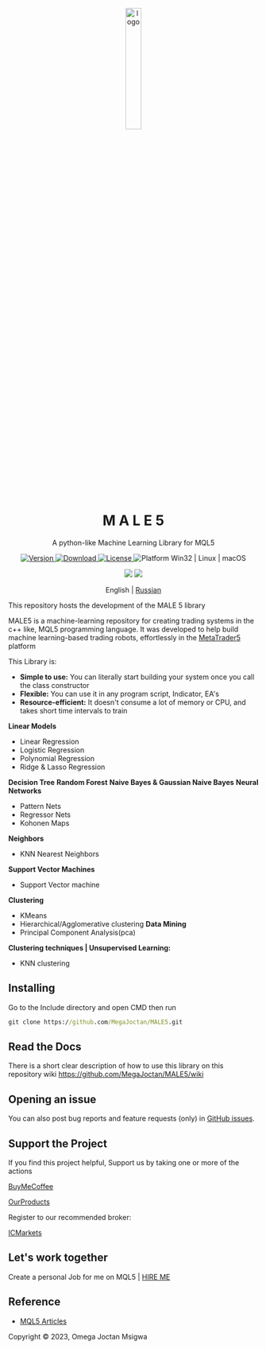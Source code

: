 <p align="center">
  <img width="25%" align="center" src="https://github.com/MegaJoctan/MALE5/assets/65341461/5a903238-921d-4f09-8e27-1847d4052af3" alt="logo">
</p>
<h1 align="center">
  M A L E 5
</h1>
<p align="center">
 A python-like Machine Learning Library for MQL5
</p>

<p align="center">
  <a href="https://github.com/MegaJoctan/MALE5/releases" target="_blank">
    <img src="https://img.shields.io/github/v/release/MegaJoctan/MALE5?color=%2334D058&label=Version" alt="Version">
  </a>

  <a href="https://github.com/MegaJoctan/MALE5/releases">
    <img src="https://img.shields.io/github/downloads/MegaJoctan/MALE5/total?color=brightgreen&label=Downloads" alt="Download"/>
  </a>

  <a href="https://github.com/MegaJoctan/MALE5/blob/main/LICENSE">
    <img src="https://img.shields.io/github/license/MegaJoctan/MALE5?color=blue" alt="License"/>
  </a>

  <a>
    <img src="https://img.shields.io/badge/Platform-Win32%20|%20Linux%20|%20macOS-blue?color=blue" alt="Platform Win32 | Linux | macOS"/>
  </a>

</p>

<p align="center">
  <a href="https://discord.gg/2qgcadfgrx" style="text-decoration:none">
    <img src="https://img.shields.io/badge/Discord-%237289DA?style=flat&logo=discord"/>
  </a>
  <a href="https://t.me/fxalgebra_discussion" style="text-decoration:none">
    <img src="https://img.shields.io/badge/Telegram-%232CA5E0?style=flat&logo=telegram"/>
  </a>
</p>

<p align="center">
English | <a href="docs/README_russian.md">Russian</a> 
</p>

This repository hosts the development of the MALE 5 library

MALE5 is a machine-learning repository for creating trading systems in the c++ like, MQL5 programming language.
It was developed to help build machine learning-based trading robots, effortlessly in the [MetaTrader5](https://www.metatrader5.com/en/automated-trading/metaeditor) platform

This Library is:

-   **Simple to use:** You can literally start building your system once you call the class constructor
-   **Flexible:** You can use it in any program script, Indicator, EA's
-   **Resource-efficient:** It doesn't consume a lot of memory or CPU, and takes short time intervals to train

**Linear Models**

- Linear Regression
- Logistic Regression
- Polynomial Regression
- Ridge & Lasso Regression

**Decision Tree**
**Random Forest**
**Naive Bayes & Gaussian Naive Bayes**
**Neural Networks**

- Pattern Nets
- Regressor Nets
- Kohonen Maps

**Neighbors**
- KNN Nearest Neighbors

**Support Vector Machines**
- Support Vector machine

**Clustering**
- KMeans 
- Hierarchical/Agglomerative clustering
**Data Mining**
- Principal Component Analysis(pca)

**Clustering techniques | Unsupervised Learning:**

-   KNN clustering 

## Installing 

Go to the Include directory and open CMD then run
``` cmd  
git clone https://github.com/MegaJoctan/MALE5.git
```

## Read the Docs
There is a short clear description of how to use this library on this repository wiki https://github.com/MegaJoctan/MALE5/wiki

## Opening an issue
You can also post bug reports and feature requests (only) in [GitHub issues](https://github.com/MegaJoctan/MALE5/issues).

## Support the Project
If you find this project helpful, Support us by taking one or more of the actions

[BuyMeCoffee](https://www.buymeacoffee.com/omegajoctan)

[OurProducts](https://www.mql5.com/en/users/omegajoctan/seller)

Register to our recommended broker:

[ICMarkets](https://icmarkets.com/?camp=74639)

## Let's work together
Create a personal Job for me on MQL5 | [HIRE ME](https://www.mql5.com/en/job/new?prefered=omegajoctan)

## Reference
* [MQL5 Articles](https://www.mql5.com/en/users/omegajoctan/publications)

Copyright © 2023, Omega Joctan Msigwa
